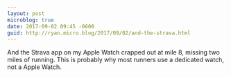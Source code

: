 ```yaml
---
layout: post
microblog: true
date: 2017-09-02 09:45 -0600
guid: http://ryan.micro.blog/2017/09/02/and-the-strava.html
---
```

And the Strava app on my Apple Watch crapped out at mile 8, missing two miles of running. This is probably why most runners use a dedicated watch, not a Apple Watch. 
